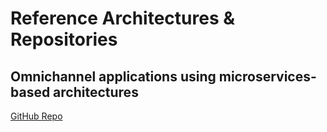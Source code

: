 # Reference Architectures & Repositories

## Omnichannel applications using microservices-based architectures

[GitHub Repo](https://github.com/ibm-cloud-architecture/refarch-cloudnative)

